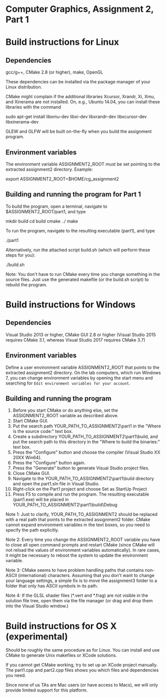 Computer Graphics, Assignment 2, Part 1
=======================================


Build instructions for Linux
============================

Dependencies
------------
gcc/g++, CMake 2.8 (or higher), make, OpenGL

These dependencies can be installed via the package manager of your
Linux distribution.

CMake might complain if the additional libraries Xcursor, Xrandr, Xi, Xmu, and
Xinerama are not installed. On, e.g., Ubuntu 14.04, you can install these
libraries with the command

  sudo apt-get install libxmu-dev libxi-dev libxrandr-dev libxcursor-dev libxinerama-dev

GLEW and GLFW will be built on-the-fly when you build the assignment
program.

Environment variables
---------------------
The environment variable ASSIGNMENT2_ROOT must be set pointing to the
extracted assignment2 directory. Example:

  export ASSIGNMENT2_ROOT=$HOME/cg_assignment2

Building and running the program for Part 1
-------------------------------------------
To build the program, open a terminal, navigate to
$ASSIGNMENT2_ROOT/part1, and type

  mkdir build
  cd build
  cmake ../
  make

To run the program, navigate to the resulting executable (part1), and
type

  ./part1

Alternatively, run the attached script build.sh (which will perform
these steps for you):

  ./build.sh

Note: You don't have to run CMake every time you change something in
the source files. Just use the generated makefile (or the build.sh
script) to rebuild the program.


Build instructions for Windows
==============================

Dependencies
------------
Visual Studio 2013 or higher, CMake GUI 2.8 or higher (Visual Studio 2015
requires CMake 3.1, whereas Visual Studio 2017 requires CMake 3.7)

Environment variables
---------------------
Define a user environment variable ASSIGNMENT2_ROOT that points to the
extracted assignment2 directory. On the lab computers, which run
Windows 7, you can change environment variables by opening the start
menu and searching for `Edit environment variables for your account`.

Building and running the program
--------------------------------
1. Before you start CMake or do anything else, set the
   ASSIGNMENT2_ROOT variable as described above.
2. Start CMake GUI.
3. Put the search path YOUR_PATH_TO_ASSIGNMENT2\part1 in the
   "Where is the source code:" text box.
4. Create a subdirectory YOUR_PATH_TO_ASSIGNMENT2\part1\build, and
   put the search path to this directory in the "Where to build the
   binaries:" text box.
5. Press the "Configure" button and choose the compiler
   (Visual Studio XX 20XX Win64).
6. Press the "Configure" button again.
7. Press the "Generate" button to generate Visual Studio project
   files.
8. Close CMake GUI.
9. Navigate to the YOUR_PATH_TO_ASSIGNMENT2\part1\build directory and
   open the part1.sln file in Visual Studio.
10. Right-click on the Part1 project and choose Set as StartUp Project
11. Press F5 to compile and run the program. The resulting executable
   (part1.exe) will be placed in
   YOUR_PATH_TO_ASSIGNMENT2\part1\build\Debug

Note 1: Just to clarify, YOUR_PATH_TO_ASSIGNMENT2 should be replaced
with a real path that points to the extracted assignment2 folder.
CMake cannot expand environment variables in the text boxes, so you
need to specify the path explicitly.

Note 2: Every time you change the ASSIGNMENT2_ROOT variable you have
to close all open command prompts and restart CMake (since CMake will
not reload the values of environment variables automatically). In rare
cases, it might be necessary to reboot the system to update the
environment variable.

Note 3: CMake seems to have problem handling paths that contains
non-ASCII (international) characters. Assuming that you don't want to
change your language settings, a simple fix is to move the assignment3
folder to a folder that only has ASCII symbols in its path.

Note 4: If the GLSL shader files (*.vert and *.frag) are not visible
in the solution file tree, open them via the file manager (or drag and
drop them into the Visual Studio window.)


Build instructions for OS X (experimental)
==========================================

Should be roughly the same procedure as for Linux. You can install and
use CMake to generate Unix makefiles or XCode solutions.

If you cannot get CMake working, try to set up an XCode project
manually. The part1.cpp and part2.cpp files shows you which files and
dependencies you need.

Since none of us TAs are Mac users (or have access to Macs), we will
only provide limited support for this platform.
